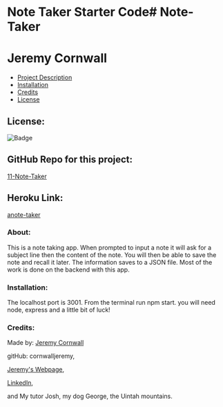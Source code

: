 # Note Taker Starter Code# **Note-Taker**
  # Jeremy Cornwall

  * [Project Description](#about)
  * [Installation](#installation)
  * [Credits](#credits)
  * [License](#license)
  
  ## License: 
  ![Badge](https://img.shields.io/badge/License-Bat_Signal-red)
  
  ## GitHub Repo for this project:
  [11-Note-Taker](https://github.com/cornwalljeremy/11-Note-Taker)

  ## Heroku Link:
  [anote-taker](https://dashboard.heroku.com/apps/anote-taker)

  ### About:
  This is a note taking app. When prompted to input a note it will ask for a subject line then the content of the note. You will then be able to save the note and recall it later. The information saves to a JSON file. Most of the work is done on the backend with this app. 

  ### Installation:
  The localhost port is 3001. From the terminal run npm start. you will need node, express and a little bit of luck! 

  ### Credits:
  Made by: 
  [Jeremy Cornwall](cornwall.jeremy@gmail.com)

  gitHub: cornwalljeremy,

  [Jeremy's Webpage](https://cornwalljeremy.github.io/cornwall-portfolio),

  [LinkedIn](https://www.linkedin.com/in/jeremy-cornwall-a9698448/),

   and My tutor Josh, my dog George, the Uintah mountains.  
  
  
  
  
  
  
  

